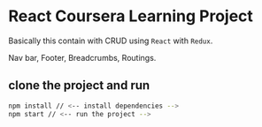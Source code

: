 # React Coursera Learning Project

Basically this contain with CRUD using `React` with `Redux`.

Nav bar, Footer,  Breadcrumbs, Routings.

## clone the project and run

```bash
npm install // <-- install dependencies -->
npm start // <-- run the project -->
```
